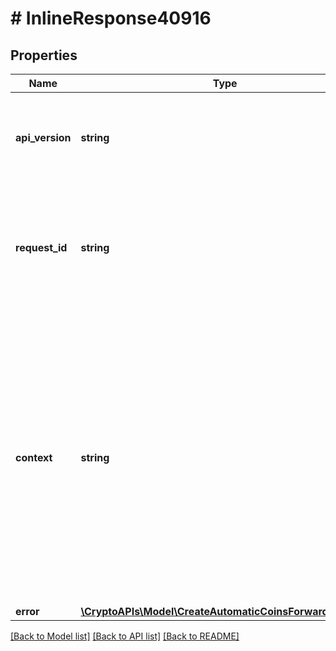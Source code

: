 # # InlineResponse40916

## Properties

Name | Type | Description | Notes
------------ | ------------- | ------------- | -------------
**api_version** | **string** | Specifies the version of the API that incorporates this endpoint. |
**request_id** | **string** | Defines the ID of the request. The &#x60;requestId&#x60; is generated by Crypto APIs and it&#39;s unique for every request. |
**context** | **string** | In batch situations the user can use the context to correlate responses with requests. This property is present regardless of whether the response was successful or returned as an error. &#x60;context&#x60; is specified by the user. | [optional]
**error** | [**\CryptoAPIs\Model\CreateAutomaticCoinsForwardingE409**](CreateAutomaticCoinsForwardingE409.md) |  |

[[Back to Model list]](../../README.md#models) [[Back to API list]](../../README.md#endpoints) [[Back to README]](../../README.md)
